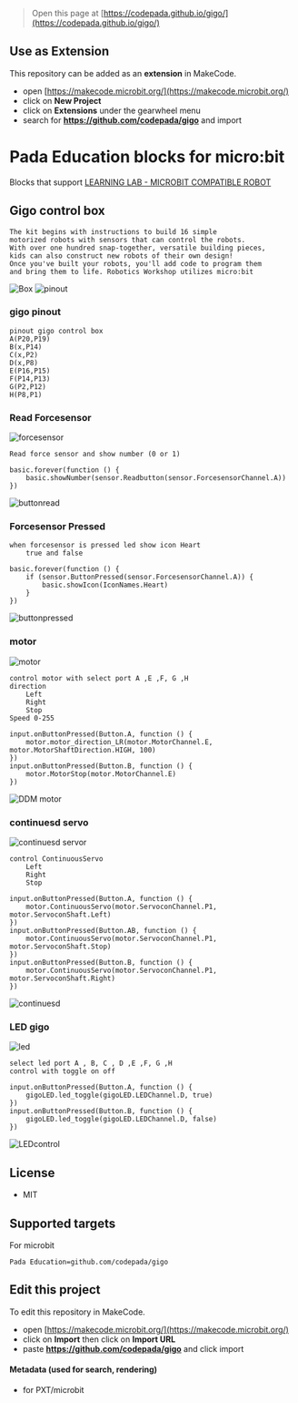 
> Open this page at [https://codepada.github.io/gigo/](https://codepada.github.io/gigo/)

## Use as Extension

This repository can be added as an **extension** in MakeCode.

* open [https://makecode.microbit.org/](https://makecode.microbit.org/)
* click on **New Project**
* click on **Extensions** under the gearwheel menu
* search for **https://github.com/codepada/gigo** and import

# Pada Education blocks for micro:bit


Blocks that support [LEARNING LAB - MICROBIT COMPATIBLE ROBOT](https://padabook.com/th/products/545481-ชุดการเรียนรู้การเขียนโปรแกรม+Micro%3Abit+COMPATIBLE+ROBOTS)



## Gigo control box
```package
The kit begins with instructions to build 16 simple 
motorized robots with sensors that can control the robots. 
With over one hundred snap-together, versatile building pieces, 
kids can also construct new robots of their own design!
Once you've built your robots, you'll add code to program them 
and bring them to life. Robotics Workshop utilizes micro:bit
```
![Box](https://github.com/codepada/gigo/blob/master/picture/micorbitbox.png)
![pinout](https://github.com/codepada/gigo/blob/master/picture/pinout.png)
### gigo pinout
```package
pinout gigo control box
A(P20,P19)
B(x,P14)
C(x,P2)
D(x,P8)
E(P16,P15)
F(P14,P13)
G(P2,P12)
H(P8,P1)
```
### Read Forcesensor
![forcesensor](https://github.com/codepada/gigo/blob/master/picture/forcesensor.png)

```package
Read force sensor and show number (0 or 1)
```
```blocks
basic.forever(function () {
    basic.showNumber(sensor.Readbutton(sensor.ForcesensorChannel.A))
})
```
![buttonread](https://github.com/codepada/gigo/blob/master/picture/readbutton.png)

### Forcesensor Pressed

```package
when forcesensor is pressed led show icon Heart
    true and false
```
```blocks
basic.forever(function () {
    if (sensor.ButtonPressed(sensor.ForcesensorChannel.A)) {
        basic.showIcon(IconNames.Heart)
    }
})
```
![buttonpressed](https://github.com/codepada/gigo/blob/master/picture/buttonispressed.png)

### motor
![motor](https://github.com/codepada/gigo/blob/master/picture/motor.png)

```package
control motor with select port A ,E ,F, G ,H  
direction
    Left
    Right
    Stop  
Speed 0-255  
```
```blocks
input.onButtonPressed(Button.A, function () {
    motor.motor_direction_LR(motor.MotorChannel.E, motor.MotorShaftDirection.HIGH, 100)
})
input.onButtonPressed(Button.B, function () {
    motor.MotorStop(motor.MotorChannel.E)
})

```
![DDM motor](https://github.com/codepada/gigo/blob/master/picture/motorcontrol.png)

### continuesd servo
![continuesd servor](https://github.com/codepada/gigo/blob/master/picture/servocon.png)
```package
control ContinuousServo
    Left
    Right
    Stop
```
```blocks
input.onButtonPressed(Button.A, function () {
    motor.ContinuousServo(motor.ServoconChannel.P1, motor.ServoconShaft.Left)
})
input.onButtonPressed(Button.AB, function () {
    motor.ContinuousServo(motor.ServoconChannel.P1, motor.ServoconShaft.Stop)
})
input.onButtonPressed(Button.B, function () {
    motor.ContinuousServo(motor.ServoconChannel.P1, motor.ServoconShaft.Right)
})

```
![continuesd](https://github.com/codepada/gigo/blob/master/picture/motorservocontrol.png)

### LED gigo
![ led](https://github.com/codepada/gigo/blob/master/picture/led.png)
```package
select led port A , B, C , D ,E ,F, G ,H 
control with toggle on off
```
```blocks
input.onButtonPressed(Button.A, function () {
    gigoLED.led_toggle(gigoLED.LEDChannel.D, true)
})
input.onButtonPressed(Button.B, function () {
    gigoLED.led_toggle(gigoLED.LEDChannel.D, false)
})

```
![LEDcontrol](https://github.com/codepada/gigo/blob/master/picture/ledcontrol.png)

## License

* MIT

## Supported targets
For microbit

```package
Pada Education=github.com/codepada/gigo
```


## Edit this project

To edit this repository in MakeCode.

* open [https://makecode.microbit.org/](https://makecode.microbit.org/)
* click on **Import** then click on **Import URL**
* paste **https://github.com/codepada/gigo** and click import

#### Metadata (used for search, rendering)

* for PXT/microbit
<script src="https://makecode.com/gh-pages-embed.js"></script><script>makeCodeRender("{{ site.makecode.home_url }}", "{{ site.github.owner_name }}/{{ site.github.repository_name }}");</script>
